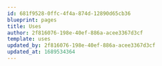 ```yaml
---
id: 681f9528-0ffc-4f4a-874d-12890d65cb36
blueprint: pages
title: Uses
author: 2f816076-198e-40ef-886a-acee3367d3cf
template: uses
updated_by: 2f816076-198e-40ef-886a-acee3367d3cf
updated_at: 1689534364
---
```

